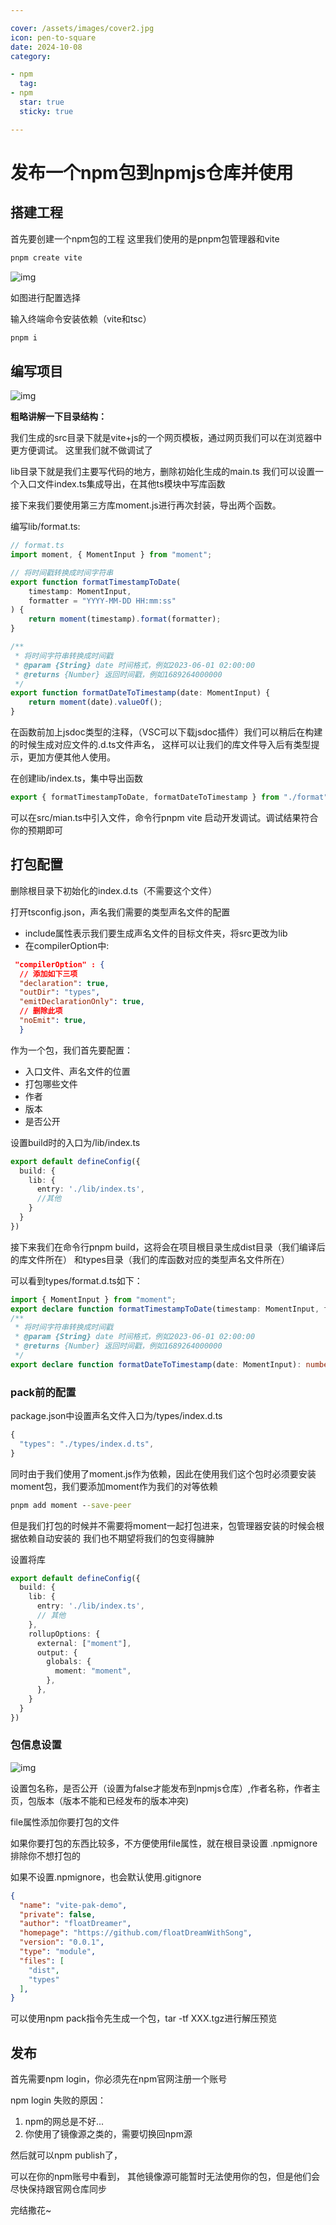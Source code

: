 ```yaml
---

cover: /assets/images/cover2.jpg
icon: pen-to-square
date: 2024-10-08
category:

- npm
  tag:
- npm
  star: true
  sticky: true

---
```


# 发布一个npm包到npmjs仓库并使用

## 搭建工程

首先要创建一个npm包的工程
这里我们使用的是pnpm包管理器和vite

```cmd
pnpm create vite
```

![img](/npm/npm1.png "创建项目图片")

如图进行配置选择

输入终端命令安装依赖（vite和tsc）

```cmd
pnpm i
```

## 编写项目

![img](/npm/npm3.png "目录结构图片")

**粗略讲解一下目录结构：**

我们生成的src目录下就是vite+js的一个网页模板，通过网页我们可以在浏览器中更方便调试。
这里我们就不做调试了

lib目录下就是我们主要写代码的地方，删除初始化生成的main.ts
我们可以设置一个入口文件index.ts集成导出，在其他ts模块中写库函数

接下来我们要使用第三方库moment.js进行再次封装，导出两个函数。

编写lib/format.ts:

```ts
// format.ts
import moment, { MomentInput } from "moment";

// 将时间戳转换成时间字符串
export function formatTimestampToDate(
    timestamp: MomentInput,
    formatter = "YYYY-MM-DD HH:mm:ss"
) {
    return moment(timestamp).format(formatter);
}

/**
 * 将时间字符串转换成时间戳
 * @param {String} date 时间格式，例如2023-06-01 02:00:00
 * @returns {Number} 返回时间戳，例如1689264000000
 */
export function formatDateToTimestamp(date: MomentInput) {
    return moment(date).valueOf();
}
```

在函数前加上jsdoc类型的注释，（VSC可以下载jsdoc插件）我们可以稍后在构建的时候生成对应文件的.d.ts文件声名，
这样可以让我们的库文件导入后有类型提示，更加方便其他人使用。

在创建lib/index.ts，集中导出函数

```ts
export { formatTimestampToDate, formatDateToTimestamp } from "./format";
```

可以在src/mian.ts中引入文件，命令行pnpm vite 启动开发调试。调试结果符合你的预期即可

## 打包配置

删除根目录下初始化的index.d.ts（不需要这个文件）

打开tsconfig.json，声名我们需要的类型声名文件的配置

- include属性表示我们要生成声名文件的目标文件夹，将src更改为lib
- 在compilerOption中:

```json
 "compilerOption" : {
  // 添加如下三项
  "declaration": true,
  "outDir": "types",
  "emitDeclarationOnly": true,
  // 删除此项
  "noEmit": true, 
  }
```

作为一个包，我们首先要配置：

- 入口文件、声名文件的位置
- 打包哪些文件
- 作者
- 版本
- 是否公开

设置build时的入口为/lib/index.ts

```ts
export default defineConfig({
  build: {
    lib: {
      entry: './lib/index.ts',
      //其他
    }
  }
})
```

接下来我们在命令行pnpm build，这将会在项目根目录生成dist目录（我们编译后的库文件所在）
和types目录（我们的库函数对应的类型声名文件所在）

可以看到types/format.d.ts如下：

```ts
import { MomentInput } from "moment";
export declare function formatTimestampToDate(timestamp: MomentInput, formatter?: string): string;
/**
 * 将时间字符串转换成时间戳
 * @param {String} date 时间格式，例如2023-06-01 02:00:00
 * @returns {Number} 返回时间戳，例如1689264000000
 */
export declare function formatDateToTimestamp(date: MomentInput): number;
```

### pack前的配置

package.json中设置声名文件入口为/types/index.d.ts

```ts
{
  "types": "./types/index.d.ts",
}
```

同时由于我们使用了moment.js作为依赖，因此在使用我们这个包时必须要安装
moment包，我们要添加moment作为我们的对等依赖

```cmd
pnpm add moment --save-peer
```

但是我们打包的时候并不需要将moment一起打包进来，包管理器安装的时候会根据依赖自动安装的
我们也不期望将我们的包变得臃肿

设置将库

```ts
export default defineConfig({
  build: {
    lib: {
      entry: './lib/index.ts',
      // 其他
    },
    rollupOptions: {
      external: ["moment"],
      output: {
        globals: {
          moment: "moment",
        },
      },
    }
  }
})
```

### 包信息设置

![img](/npm/npm2.png "package.json")

设置包名称，是否公开（设置为false才能发布到npmjs仓库）,作者名称，作者主页，包版本（版本不能和已经发布的版本冲突)

file属性添加你要打包的文件

如果你要打包的东西比较多，不方便使用file属性，就在根目录设置
.npmignore排除你不想打包的

如果不设置.npmignore，也会默认使用.gitignore

```json
{
  "name": "vite-pak-demo",
  "private": false,
  "author": "floatDreamer",
  "homepage": "https://github.com/floatDreamWithSong",
  "version": "0.0.1",
  "type": "module",
  "files": [
    "dist",
    "types"
  ],
}
```

可以使用npm pack指令先生成一个包，tar -tf XXX.tgz进行解压预览

## 发布

首先需要npm login，你必须先在npm官网注册一个账号

npm login 失败的原因：

1. npm的网总是不好...
2. 你使用了镜像源之类的，需要切换回npm源

然后就可以npm publish了，

可以在你的npm账号中看到，
其他镜像源可能暂时无法使用你的包，但是他们会尽快保持跟官网仓库同步

完结撒花~
